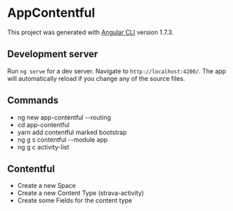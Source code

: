 # AppContentful

This project was generated with [Angular CLI](https://github.com/angular/angular-cli) version 1.7.3.

## Development server

Run `ng serve` for a dev server. Navigate to `http://localhost:4200/`. The app will automatically reload if you change any of the source files.

## Commands

* ng new app-contentful --routing
* cd app-contentful
* yarn add contentful marked bootstrap
* ng g s contentful --module app
* ng g c activity-list

## Contentful

* Create a new Space
* Create a new Content Type (strava-activity)
* Create some Fields for the content type

